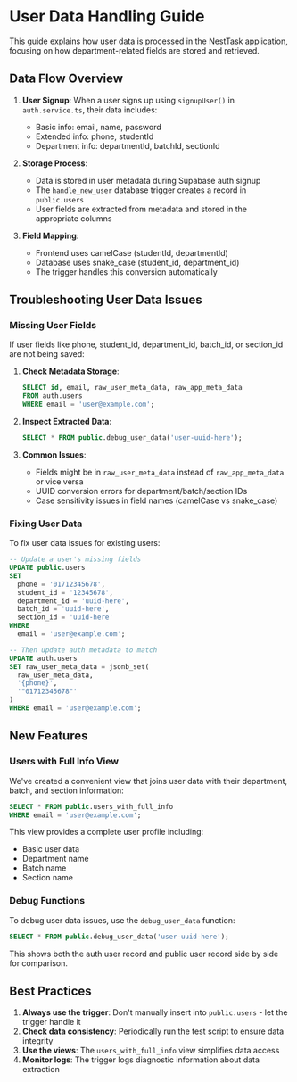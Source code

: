 # User Data Handling Guide

This guide explains how user data is processed in the NestTask application, focusing on how department-related fields are stored and retrieved.

## Data Flow Overview

1. **User Signup**: When a user signs up using `signupUser()` in `auth.service.ts`, their data includes:
   - Basic info: email, name, password
   - Extended info: phone, studentId
   - Department info: departmentId, batchId, sectionId

2. **Storage Process**:
   - Data is stored in user metadata during Supabase auth signup
   - The `handle_new_user` database trigger creates a record in `public.users`
   - User fields are extracted from metadata and stored in the appropriate columns

3. **Field Mapping**:
   - Frontend uses camelCase (studentId, departmentId)
   - Database uses snake_case (student_id, department_id)
   - The trigger handles this conversion automatically

## Troubleshooting User Data Issues

### Missing User Fields

If user fields like phone, student_id, department_id, batch_id, or section_id are not being saved:

1. **Check Metadata Storage**:
   ```sql
   SELECT id, email, raw_user_meta_data, raw_app_meta_data
   FROM auth.users
   WHERE email = 'user@example.com';
   ```

2. **Inspect Extracted Data**:
   ```sql
   SELECT * FROM public.debug_user_data('user-uuid-here');
   ```

3. **Common Issues**:
   - Fields might be in `raw_user_meta_data` instead of `raw_app_meta_data` or vice versa
   - UUID conversion errors for department/batch/section IDs
   - Case sensitivity issues in field names (camelCase vs snake_case)

### Fixing User Data

To fix user data issues for existing users:

```sql
-- Update a user's missing fields
UPDATE public.users
SET 
  phone = '01712345678',
  student_id = '12345678',
  department_id = 'uuid-here',
  batch_id = 'uuid-here',
  section_id = 'uuid-here'
WHERE 
  email = 'user@example.com';

-- Then update auth metadata to match
UPDATE auth.users
SET raw_user_meta_data = jsonb_set(
  raw_user_meta_data,
  '{phone}',
  '"01712345678"'
)
WHERE email = 'user@example.com';
```

## New Features

### Users with Full Info View

We've created a convenient view that joins user data with their department, batch, and section information:

```sql
SELECT * FROM public.users_with_full_info
WHERE email = 'user@example.com';
```

This view provides a complete user profile including:
- Basic user data
- Department name
- Batch name
- Section name

### Debug Functions

To debug user data issues, use the `debug_user_data` function:

```sql
SELECT * FROM public.debug_user_data('user-uuid-here');
```

This shows both the auth user record and public user record side by side for comparison.

## Best Practices

1. **Always use the trigger**: Don't manually insert into `public.users` - let the trigger handle it
2. **Check data consistency**: Periodically run the test script to ensure data integrity
3. **Use the views**: The `users_with_full_info` view simplifies data access
4. **Monitor logs**: The trigger logs diagnostic information about data extraction 